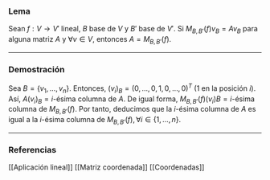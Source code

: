 ### Lema

Sean $f: V \rightarrow V'$ lineal, $B$ base de $V$ y $B'$ base de $V'$. Si $M_{B,B'} (f) v_B = A v_B$ para alguna matriz $A$ y $\forall v \in V$, entonces $A = M_{B, B'} (f)$.

---
### Demostración

Sea $B = \{v_1, \dots, v_n\}$. Entonces, $(v_i)_B = (0, \dots, 0, 1, 0, \dots, 0)^T$ ($1$ en la posición $i$). Así, $A(v_i)_B = i$-ésima columna de $A$. De igual forma, $M_{B,B'} (f)(v_i)B = i$-ésima columna de $M_{B, B'} (f)$. Por tanto, deducimos que la $i$-ésima columna de $A$ es igual a la $i$-ésima columna de $M_{B,B'} (f), \forall i \in \{1, \dots, n\}$.

---
### Referencias

[[Aplicación lineal]]
[[Matriz coordenada]]
[[Coordenadas]]